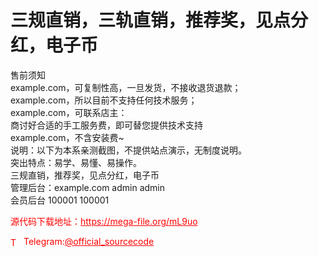 # 三规直销，三轨直销，推荐奖，见点分红，电子币

售前须知<br>example.com，可复制性高，一旦发货，不接收退货退款；<br>example.com，所以目前不支持任何技术服务；<br>example.com，可联系店主：<br>商讨好合适的手工服务费，即可替您提供技术支持<br>example.com，不含安装费~<br>说明：以下为本系亲测截图，不提供站点演示，无制度说明。<br>突出特点：易学、易懂、易操作。<br>三规直销，推荐奖，见点分红，电子币<br>管理后台：example.com  admin admin<br>会员后台 100001 100001<br>


<p style="color: red;">源代码下载地址：<a href="https://mega-file.org/mL9uo" style="color: red;">https://mega-file.org/mL9uo</a></p><p style="color: red;"><img src="https://cdn-icons-png.flaticon.com/512/2111/2111646.png" alt="Telegram Icon" style="width: 16px; vertical-align: middle; margin-right: 5px;">Telegram:<a href="https://t.me/official_sourcecode" style="color: red;">@official_sourcecode</a></p>